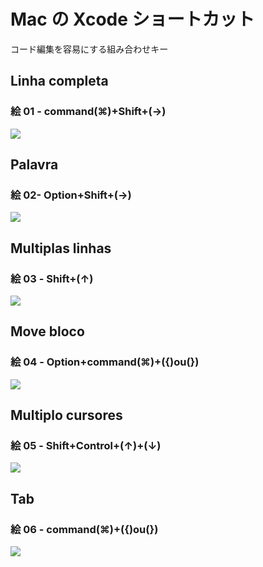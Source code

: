 # Mac の Xcode ショートカット
コード編集を容易にする組み合わせキー

## Linha completa
### 絵 01 - command(⌘)+Shift+(→)

![](Imagens/IDE-Xcode-Atalhos-Img01.png)

## Palavra 
### 絵 02- Option+Shift+(→)

![](Imagens/IDE-Xcode-Atalhos-Img02.png)

## Multiplas linhas
### 絵 03 - Shift+(↑)

![](Imagens/IDE-Xcode-Atalhos-Img03.png)

## Move bloco 
### 絵 04 - Option+command(⌘)+({)ou(})

![](Imagens/IDE-Xcode-Atalhos-Img04.png)

## Multiplo cursores 
### 絵 05 - Shift+Control+(↑)+(↓)

![](Imagens/IDE-Xcode-Atalhos-Img05.png)

## Tab 
### 絵 06 - command(⌘)+({)ou(})

![](Imagens/IDE-Xcode-Atalhos-Img06.png)